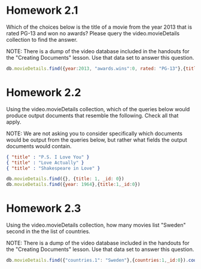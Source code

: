 # Homework 2.1

Which of the choices below is the title of a movie from the year 2013 that is rated PG-13 and won no awards? Please query the video.movieDetails collection to find the answer.

NOTE: There is a dump of the video database included in the handouts for the "Creating Documents" lesson. Use that data set to answer this question.

```javascript
db.movieDetails.find({year:2013, "awards.wins":0, rated: "PG-13"},{title:1})
```

# Homework 2.2

Using the video.movieDetails collection, which of the queries below would produce output documents that resemble the following. Check all that apply.

NOTE: We are not asking you to consider specifically which documents would be output from the queries below, but rather what fields the output documents would contain.

```json
{ "title" : "P.S. I Love You" }
{ "title" : "Love Actually" }
{ "title" : "Shakespeare in Love" }
```

```javascript
db.movieDetails.find({}, {title: 1, _id: 0})
db.movieDetails.find({year: 1964},{title:1,_id:0})
```

# Homework 2.3

Using the video.movieDetails collection, how many movies list "Sweden" second in the the list of countries.

NOTE: There is a dump of the video database included in the handouts for the "Creating Documents" lesson. Use that data set to answer this question.

```javascript
db.movieDetails.find({"countries.1": "Sweden"},{countries:1,_id:0}).count()
```
